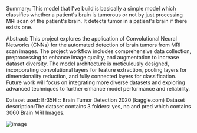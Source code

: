 Summary:
This model that I've build is basically a simple model which classifies whether a patient's brain is tumorous or not by just processing MRI scan of the patient's brain. It detects tumor in a patient's brain if there exists one.


Abstract:
This project explores the application of Convolutional Neural Networks (CNNs) for the automated detection of brain tumors from MRI scan images. The project workflow includes comprehensive data collection, preprocessing to enhance image quality, and augmentation to increase dataset diversity. The model architecture is meticulously designed, incorporating convolutional layers for feature extraction, pooling layers for dimensionality reduction, and fully connected layers for classification.  Future work will focus on integrating more diverse datasets and exploring advanced techniques to further enhance model performance and reliability. 


Dataset used: Br35H :: Brain Tumor Detection 2020 (kaggle.com)
Dataset description:The dataset contains 3 folders: yes, no and pred which contains 3060 Brain MRI Images.

![image](https://github.com/user-attachments/assets/e820a282-8f74-4578-a8c7-2ea77bfeb651)


